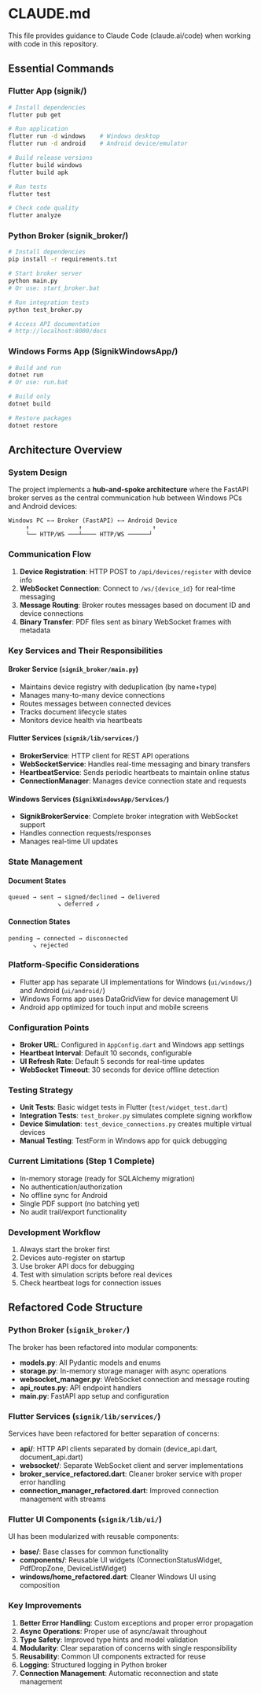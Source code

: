 # CLAUDE.md

This file provides guidance to Claude Code (claude.ai/code) when working with code in this repository.

## Essential Commands

### Flutter App (signik/)
```bash
# Install dependencies
flutter pub get

# Run application
flutter run -d windows    # Windows desktop
flutter run -d android    # Android device/emulator

# Build release versions
flutter build windows
flutter build apk

# Run tests
flutter test

# Check code quality
flutter analyze
```

### Python Broker (signik_broker/)
```bash
# Install dependencies
pip install -r requirements.txt

# Start broker server
python main.py
# Or use: start_broker.bat

# Run integration tests
python test_broker.py

# Access API documentation
# http://localhost:8000/docs
```

### Windows Forms App (SignikWindowsApp/)
```bash
# Build and run
dotnet run
# Or use: run.bat

# Build only
dotnet build

# Restore packages
dotnet restore
```

## Architecture Overview

### System Design
The project implements a **hub-and-spoke architecture** where the FastAPI broker serves as the central communication hub between Windows PCs and Android devices:

```
Windows PC ←→ Broker (FastAPI) ←→ Android Device
     ↑              ↑                    ↑
     └── HTTP/WS ───┴──── HTTP/WS ──────┘
```

### Communication Flow
1. **Device Registration**: HTTP POST to `/api/devices/register` with device info
2. **WebSocket Connection**: Connect to `/ws/{device_id}` for real-time messaging
3. **Message Routing**: Broker routes messages based on document ID and device connections
4. **Binary Transfer**: PDF files sent as binary WebSocket frames with metadata

### Key Services and Their Responsibilities

#### Broker Service (`signik_broker/main.py`)
- Maintains device registry with deduplication (by name+type)
- Manages many-to-many device connections
- Routes messages between connected devices
- Tracks document lifecycle states
- Monitors device health via heartbeats

#### Flutter Services (`signik/lib/services/`)
- **BrokerService**: HTTP client for REST API operations
- **WebSocketService**: Handles real-time messaging and binary transfers
- **HeartbeatService**: Sends periodic heartbeats to maintain online status
- **ConnectionManager**: Manages device connection state and requests

#### Windows Services (`SignikWindowsApp/Services/`)
- **SignikBrokerService**: Complete broker integration with WebSocket support
- Handles connection requests/responses
- Manages real-time UI updates

### State Management

#### Document States
```
queued → sent → signed/declined → delivered
              ↘ deferred ↙
```

#### Connection States
```
pending → connected → disconnected
       ↘ rejected
```

### Platform-Specific Considerations
- Flutter app has separate UI implementations for Windows (`ui/windows/`) and Android (`ui/android/`)
- Windows Forms app uses DataGridView for device management UI
- Android app optimized for touch input and mobile screens

### Configuration Points
- **Broker URL**: Configured in `AppConfig.dart` and Windows app settings
- **Heartbeat Interval**: Default 10 seconds, configurable
- **UI Refresh Rate**: Default 5 seconds for real-time updates
- **WebSocket Timeout**: 30 seconds for device offline detection

### Testing Strategy
- **Unit Tests**: Basic widget tests in Flutter (`test/widget_test.dart`)
- **Integration Tests**: `test_broker.py` simulates complete signing workflow
- **Device Simulation**: `test_device_connections.py` creates multiple virtual devices
- **Manual Testing**: TestForm in Windows app for quick debugging

### Current Limitations (Step 1 Complete)
- In-memory storage (ready for SQLAlchemy migration)
- No authentication/authorization
- No offline sync for Android
- Single PDF support (no batching yet)
- No audit trail/export functionality

### Development Workflow
1. Always start the broker first
2. Devices auto-register on startup
3. Use broker API docs for debugging
4. Test with simulation scripts before real devices
5. Check heartbeat logs for connection issues

## Refactored Code Structure

### Python Broker (`signik_broker/`)
The broker has been refactored into modular components:
- **models.py**: All Pydantic models and enums
- **storage.py**: In-memory storage manager with async operations
- **websocket_manager.py**: WebSocket connection and message routing
- **api_routes.py**: API endpoint handlers
- **main.py**: FastAPI app setup and configuration

### Flutter Services (`signik/lib/services/`)
Services have been refactored for better separation of concerns:
- **api/**: HTTP API clients separated by domain (device_api.dart, document_api.dart)
- **websocket/**: Separate WebSocket client and server implementations
- **broker_service_refactored.dart**: Cleaner broker service with proper error handling
- **connection_manager_refactored.dart**: Improved connection management with streams

### Flutter UI Components (`signik/lib/ui/`)
UI has been modularized with reusable components:
- **base/**: Base classes for common functionality
- **components/**: Reusable UI widgets (ConnectionStatusWidget, PdfDropZone, DeviceListWidget)
- **windows/home_refactored.dart**: Cleaner Windows UI using composition

### Key Improvements
1. **Better Error Handling**: Custom exceptions and proper error propagation
2. **Async Operations**: Proper use of async/await throughout
3. **Type Safety**: Improved type hints and model validation
4. **Modularity**: Clear separation of concerns with single responsibility
5. **Reusability**: Common UI components extracted for reuse
6. **Logging**: Structured logging in Python broker
7. **Connection Management**: Automatic reconnection and state management